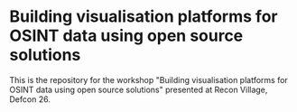 # Building visualisation platforms for OSINT data using open source solutions
This is the repository for the workshop "Building visualisation platforms for OSINT data using open source solutions" presented at Recon Village, Defcon 26.
